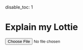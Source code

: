 disable_toc: 1

Explain my Lottie
=================

<style>
.info_box_trigger {
    position: relative;
    display: inline-block;
    border-bottom: 1px dotted black;
    cursor: pointer;
}

.info_box {
    visibility: hidden;
    width: 512px;
    border: 5px solid #555;
    border-radius: 6px;
    padding: 5px;
    position: absolute;
    z-index: 1;
    top: 0%;
    left: 100%;
    margin-left: 15px;
    opacity: 0;
    transition: opacity 0.3s;
    background: white;
    color: black;
    font-style: normal;
    word-break: normal;
}


.info_box::before {
    content: "";
    position: absolute;
    top: 0;
    left: 0;
    margin-top: 5px;
    border-width: 5px;
    border-style: solid;
    border-color: transparent #555 transparent transparent;
    margin-left: -15px;
    height: 5px;
}

.info_box_trigger.active .info_box {
    visibility: visible;
    opacity: 1;
}
</style>
<div>
    <p><input type="file" onchange="lottie_file_input(event);" /></p>
</div>
<pre><code id="explainer"></code></pre>
<script>
function lottie_file_input(ev)
{
    lottie_receive_files(ev.target.files);
}

function lottie_receive_files(files)
{
    for ( var i = 0; i < files.length; i++ )
    {
        var file = files[i];
        if ( file.type.match("application/json") )
        {
            var reader = new FileReader();

            reader.onload = function(e2)
            {
                lottie_set_json(JSON.parse(e2.target.result));
            };

            reader.readAsText(file);
            return;
        }
    }
}

function lottie_set_json(json)
{
    lottie = json;
    while ( parent.firstChild )
        parent.removeChild(parent.firstChild);

    var formatter = new JsonFormatter(parent);
    schema.root.explain(json, formatter);
}

function critical_error(err)
{
    console.warn(err);
    alert("Could not load data");
}

class ReferenceLink
{
    constructor(page, anchor, name)
    {
        this.page = page;
        this.anchor = anchor;
        this.name = name;
    }
}

class SchemaRecursionStop {}

class SchemaData
{
    constructor(schema, mapping_data)
    {
        this.schema = schema;
        this.mapping_data = mapping_data;
        this.cache = {};
        this._root = null;
    }

    get root()
    {
        if ( !this._root )
            this._root = this.get_ref("#/$defs/animation/animation");
        return this._root;
    }

    get_ref(ref)
    {
        if ( !this.cache[ref] )
            this.cache[ref] = new SchemaObject(this, this.get_raw(ref), ref);
        return this.cache[ref];
    }

    get_raw(ref)
    {
        if ( this.cache[ref] )
            return this.cache[ref].object;
        return this.walk_schema(this.schema, this.ref_to_path(ref));
    }

    ref_to_path(ref)
    {
        return ref.replace(/^#\//, '').split("/");
    }

    walk_schema(source, path)
    {
        for ( var item of path )
            source = source[item];
        return source;
    }

    get_links(group, cls, title)
    {
        var values = {
            "extra": null,
            "page": group,
            "anchor": cls,
            "name": title,
            "name_prefix": "",
        };

        if ( group == "constants" )
            values["anchor"] = values["anchor"].replace("-", "");

        var mapping_data = this.mapping_data[group];
        if ( mapping_data )
            values = {
                ...values,
                ...(mapping_data._defaults ?? {}),
                ...(mapping_data[cls] ?? {}),
            }

        var links = [];
        if ( values["page"] )
        {
            links.push(new ReferenceLink(
                values["page"], values["anchor"], values["name_prefix"] + values["name"]
            ));
        }

        if ( values["extra"] )
        {
            var extra = values["extra"];
            links.push(new ReferenceLink(
                extra["page"], extra["anchor"], extra["name"],
            ));
        }
        return links;
    }

    /**
     * Calls a callback on every referenced object definition
     *
     * Basically runs through all the $ref and nested definitions,
     * calling \p callback.
     *
     * \param object    Object from the schema dict
     * \param callback  Callback to call
     */
    resolve_callback(obj, callback)
    {
        if ( !obj )
            return;

        if ( Array.isArray(obj) )
        {
            for ( let sub of obj )
                this.resolve_callback(sub, callback);
            return;
        }

        if ( obj["$ref"] )
            this.resolve_callback(this.get_raw(obj["$ref"]), callback);

        if ( obj.allOf )
            for ( let val of obj.allOf )
                this.resolve_callback(val, callback);

        if ( obj.anyOf )
            for ( let val of obj.anyOf )
                this.resolve_callback(val, callback);

        if ( obj.oneOf )
            for ( let val of obj.oneOf )
                this.resolve_callback(val, callback);

        if ( obj.if )
        {
            this.resolve_callback(obj.then, callback);
            this.resolve_callback(obj.else, callback);
        }

        callback(obj);
    }

    find_object(json_object, schema_definitions)
    {
        for ( var def of schema_definitions )
        {
            if ( schema_definitions.properties || schema_definitions.allOf )
            {
                if ( this.validate(json_object, def) )
                    return def;
            }
            else
            {
                if ( def.$ref )
                {
                    var ref = this.get_ref(def.$ref);
                    if ( this.validate(json_object, ref.object) )
                        return ref;
                }

                var look_into = [];
                if ( def.oneOf )
                    look_into = look_into.concat(def.oneOf);
                if ( def.anyOf )
                    look_into = look_into.concat(def.anyOf);
                var found = this.find_object(json_object, look_into);
                if ( found )
                    return found;
            }

            if ( found )
                return found;
        }

        return null;
    }

    _type_of(json_value)
    {
        if ( Array.isArray(json_value) )
            return "array";
        return typeof json_value;
    }

    _norm_type(schema_type)
    {
        if ( schema_type == "integer" )
            return "number";
        return schema_type;
    }

    validate(json_value, def)
    {
        if ( "const" in def && json_value === def.const )
            return true;

        if ( "type" in def )
        {
            if ( this._type_of(json_value) != this._norm_type(def.type) )
                return false;
        }

        if ( typeof json_value == "object" )
        {
            if ( def.properties )
            {
                for ( var [name, prop] of Object.entries(json_value) )
                {
                    if ( name in def.properties )
                        if ( !this.validate(prop, def.properties[name]) )
                            return false;
                }
            }

            if ( "required" in def )
            {
                for ( var req of def.required )
                    if ( !(req in json_value) )
                        return false;
            }
        }

        if ( def.allOf )
        {
            for ( var base of def.allOf )
                if ( !this.validate(json_value, base) )
                    return false;
        }

        if ( def.$ref )
        {
            if ( !this.validate(json_value, this.get_raw(def.$ref)) )
                return false;
        }

        // leave this last
        if ( def.oneOf )
        {
            for ( var base of def.oneOf )
                if ( this.validate(json_value, base) )
                    return true;
            return false;
        }
        return true;
    }
}


function info_box_simple(box, title, description)
{
    box.appendChild(document.createElement("strong"))
    .appendChild(document.createTextNode(title));
    if ( description )
    {
        box.appendChild(document.createElement("br"));
        box.appendChild(document.createTextNode(description));
    }
}

class SchemaProperty
{
    constructor(schema, name)
    {
        this.schema = schema;
        this.name = name;
        this.title = null;
        this.description = null;
        this.definitions = [];
    }

    add_definition(schema)
    {
        this.definitions.push(schema);
        if ( schema.title && !this.title )
            this.title = schema.title;
        if ( schema.description && !this.description )
            this.description = schema.description;
    }

    populate_info_box(box)
    {
        info_box_simple(box, this.title ?? this.name, this.description);
    }

    explain_value(object, value, formatter)
    {
        if ( Array.isArray(value) )
        {
            this.explain_array(value, formatter);
        }
        else if ( typeof value == "object" )
        {
            if ( value === null )
            {
                formatter.encode_item(value);
            }
            else
            {
                var found = this.schema.find_object(value, this.definitions);
                if ( found )
                    found.explain(value, formatter);
                else
                    formatter.write_item(JSON.stringify(value), "comment");
            }
        }
        else
        {
            var const_description = null;
            function callback(object)
            {
                if ( object.const === value && object.title != this.title )
                    const_description = object;
            }
            this.schema.resolve_callback(this.definitions, callback.bind(this));

            if ( const_description && (const_description.title || const_description.description) )
            {
                var box = formatter.info_box(JSON.stringify(value), formatter.hljs_type(value));
                info_box_simple(box, const_description.title ?? value, const_description.description);
            }
            else
            {
                formatter.encode_item(value);
            }
        }
    }

    explain_array(value, formatter)
    {
        if ( value.length == 0 )
        {
            formatter.write("[]");
            return;
        }

        var items = [];
        var can_be_array = false;
        function callback(object)
        {
            if ( object.type == "array" )
                can_be_array = true;
            if ( object.items )
                items.push(object.items);
        }
        this.schema.resolve_callback(this.definitions, callback);

        if ( !can_be_array || items.length == 0 )
        {
            formatter.write_item(JSON.stringify(value), "comment");
            return;
        }

        items = [items[0].oneOf[4]];
        formatter.open("[\n");
        for ( var i = 0; i < value.length; i++ )
        {
            formatter.write_indent();

            var found = this.schema.find_object(value[i], items);
            if ( found )
                found.explain(value[i], formatter);
            else
                formatter.write_item(JSON.stringify(value[i]), "comment");

            if ( i != value.length -1 )
                formatter.write(",\n");
            else
                formatter.write("\n");
        }
        formatter.close("]");
    }
}

class SchemaObject
{
    constructor(schema, object, ref)
    {
        this.schema = schema;
        this.object = object;
        this.ref = ref;
        var match = ref.match(/#\/\$defs\/([a-z]+)\/([a-z]+)/);
        if ( match )
        {
            this.group = match[1];
            this.cls = match[2];
        }
        this.properties = [];
        this._title = this.cls;
        this._description = null;
    }

    _collect()
    {
        if ( this._description !== null )
            return;


        this._title = this.cls ?? this.ref;
        this._description = "";
        this.schema.resolve_callback(this.object, this._on_collect_object.bind(this));
    }

    _on_collect_object(obj)
    {
        if ( obj.properties )
        {
            for ( let [name, val] of Object.entries(obj.properties) )
            {
                if ( !this.properties[name] )
                    this.properties[name] = new SchemaProperty(this.schema, name);
                this.properties[name].add_definition(val);
            }
        }

        if ( obj.title )
            this._title = obj.title;

        if ( obj.description )
            this._description = obj.description;
    }

    get_property(name)
    {
        this._collect();
        return this.properties[name];
    }

    get title()
    {
        this._collect();
        return this._title;
    }

    get description()
    {
        this._collect();
        return this._description;
    }

    get links()
    {
        return this.schema.get_links(this.group, this.cls, this.title);
    }

    explain(json, formatter)
    {
        if ( Object.keys(json).length == 0 )
        {
            formatter.write("{");
            this.info_box(formatter);
            formatter.write("}");
            return;
        }

        formatter.open("{");
        this.info_box(formatter);
        formatter.write("\n");
        var entries = Object.entries(json);
        for ( var i = 0; i < entries.length; i++ )
        {
            var name = entries[i][0];
            var value = entries[i][1];
            formatter.write_indent();
            if ( this.properties[name] )
            {
                var prop_box = formatter.info_box(JSON.stringify(name), "string")
                this.properties[name].populate_info_box(prop_box);
                formatter.write(": ");
                this.properties[name].explain_value(this, value, formatter);
            }
            else
            {
                formatter.encode_item(name);
                formatter.write(": ");
                formatter.encode_item(value);
            }

            if ( i != entries.length -1 )
                formatter.write(",\n");
            else
                formatter.write("\n");
        }
        formatter.close("}");
    }

    info_box(formatter)
    {
        var box = formatter.info_box(this.title, "comment", icons[this.ref] ?? "fas fa-info-circle");
        var title = box.appendChild(document.createElement("strong"));
        var links = this.schema.get_links(this.group, this.cls, this.title);
        if ( links.length == 0 )
        {
            title.appendChild(document.createTextNode(this.title));
        }
        else
        {
            for ( var link of links )
            {
                var a = title.appendChild(document.createElement("a"));
                a.setAttribute("href", `/lottie-docs/${link.page}/#${link.anchor}`);
                a.appendChild(document.createTextNode(link.name));
                title.appendChild(document.createTextNode(" "));
            }
        }
        title.appendChild(document.createElement("br"));

        box.appendChild(document.createTextNode(this.description));
    }
}

class JsonFormatter
{
    constructor(element)
    {
        this.parent = element;
        this.indent = 0;
    }

    hljs_type(json_object)
    {
        if ( json_object === null || json_object === true || json_object === false )
            return "literal";
        return typeof json_object;
    }

    encode_item(json_object, hljs_type=null)
    {
        if ( hljs_type === null )
            hljs_type = this.hljs_type(json_object);

        this.write_item(JSON.stringify(json_object), hljs_type);
    }

    write_item(content, hljs_type)
    {
        var span = document.createElement("span");
        span.classList.add("hljs-"+hljs_type);
        span.appendChild(document.createTextNode(content));
        this.parent.appendChild(span);
        return span;
    }

    info_box(content, hljs_type, icon_class=null)
    {
        var wrapper = this.write_item(content, hljs_type);
        wrapper.classList.add("info_box_trigger");
        wrapper.addEventListener("click", function(){
            document.querySelectorAll(".info_box_trigger").forEach(
                e => e != wrapper ? e.classList.remove("active") : null
            );
            wrapper.classList.toggle("active");
        });

        if ( icon_class )
        {
            var icon = document.createElement("i");
            var after = wrapper.firstChild;
            wrapper.insertBefore(icon, after);
            icon.setAttribute("class", icon_class);
            wrapper.insertBefore(document.createTextNode(" "), after);
        }

        var box = document.createElement("span");
        box.setAttribute("class", "info_box");
        wrapper.appendChild(box);
        return box;
    }

    write(str)
    {
        this.parent.appendChild(document.createTextNode(str));
    }

    write_indent()
    {
        this.write("    ".repeat(this.indent));
    }

    open(char)
    {
        this.write(char);
        this.indent += 1;
    }

    close(char)
    {
        this.indent -= 1;
        this.write_indent();
        this.write(char);
    }
}

var lottie = null;
var parent = document.getElementById("explainer");
var schema = null;
var icons = {
    "#/$defs/animation/animation": "fas fa-video",
    "#/$defs/assets/image": "fas fa-file-image",
    "#/$defs/assets/sound": "fas fa-file-audio",
    "#/$defs/assets/precomposition": "fas fa-file-video",
    "#/$defs/layers/shape-layer": "fas fa-shapes",
    "#/$defs/layers/image-layer": "fas fa-image",
    "#/$defs/shapes/group": "fas fa-object-group",
    "#/$defs/shapes/ellipse": "fas fa-circle",
    "#/$defs/shapes/rectangle": "fas fa-rectangle",
    "#/$defs/shapes/polystar": "fas fa-star",
    "#/$defs/shapes/polystar": "fas fa-star",
    "#/$defs/shapes/path": "fas fa-bezier-curve",
    "#/$defs/shapes/path": "fas fa-bezier-curve",
    "#/$defs/shapes/fill": "fas fa-fill-drip",
    "#/$defs/shapes/stroke": "fas fa-paint-brush",
    "#/$defs/shapes/gradient-fill": "fas fa-fill-drip",
    "#/$defs/shapes/gradient-stroke": "fas fa-paint-brush",
    "#/$defs/shapes/transform": "fas fa-arrows-alt",
    "#/$defs/helpers/transform": "fas fa-arrows-alt",
}

var requests = [fetch("/lottie-docs/schema/lottie.schema.json"), fetch("/lottie-docs/schema/docs_mapping.json")]
Promise.all(requests)
.then(responses => {
    Promise.all(responses.map(r => r.json()))
    .then(jsons => { schema = new SchemaData(jsons[0], jsons[1]); })
    .catch(critical_error);
})
.catch(critical_error);


function quick_test()
{
    if ( !schema )
    {
        setTimeout(quick_test, 0.1);
        return;
    }

    lottie_set_json({
        "fr": 60,
        "ip": 0,
        "op": 60,
        "w": 512,
        "h": 512,
        "ddd": 0,
        "assets": [],
        "markers": [],
        "layers": [
            {
                "ddd": 0,
                "hd": false,
                "ip": 0,
                "op": 60,
                "st": 0,
                "ks": {},
                "ao": 0,
                "hasMask": false,
                "masksProperties": [],
                "ef": [],
                "mb": false,
                "ty": 4,
                "shapes": [
                    {
                        "hd": false,
                        "ty": "el",
                        "p": {
                            "a": 0,
                            "k": [
                                256,
                                256
                            ]
                        },
                        "s": {
                            "a": 0,
                            "k": [
                                100,
                                100
                            ]
                        }
                    },
                    {
                        "hd": false,
                        "ty": "fl",
                        "o": {
                            "a": 0,
                            "k": 100
                        },
                        "c": {
                            "a": 0,
                            "k": [
                                1,
                                0,
                                0
                            ]
                        }
                    }
                ]
            }
        ]
    });
}
quick_test();

</script>
